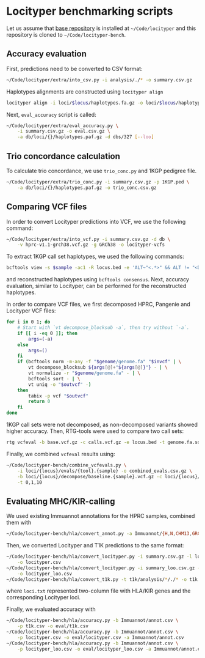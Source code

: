 # Locityper benchmarking scripts

Let us assume that [base repository](https://github.com/tprodanov/locityper) is installed at `~/Code/locityper`
and this repository is cloned to `~/Code/locityper-bench`.

## Accuracy evaluation

First, predictions need to be converted to CSV format:
```bash
~/Code/locityper/extra/into_csv.py -i analysis/./* -o summary.csv.gz
```
Haplotypes alignments are constructed using `locityper align`
```bash
locityper align -i loci/$locus/haplotypes.fa.gz -o loci/$locus/haplotypes.paf.gz -A -D 1
```

Next, `eval_accuracy` script is called:
```bash
~/Code/locityper/extra/eval_accuracy.py \
    -i summary.csv.gz -o eval.csv.gz \
    -a db/loci/{}/haplotypes.paf.gz -d dbs/327 [--loo]
```

## Trio concordance calculation

To calculate trio concordance, we use `trio_conc.py` and 1KGP pedigree file.

```bash
~/Code/locityper/extra/trio_conc.py -i summary.csv.gz -p 1KGP.ped \
    -a db/loci/{}/haplotypes.paf.gz -o trio_conc.csv.gz
```

## Comparing VCF files

In order to convert Locityper predictions into VCF, we use the following command:
```bash
~/Code/locityper/extra/into_vcf.py -i summary.csv.gz -d db \
    -v hprc-v1.1-grch38.vcf.gz -g GRCh38 -o locityper-vcfs
```

To extract 1KGP call set haplotypes, we used the following commands:
```bash
bcftools view -s $sample -ac1 -R locus.bed -e 'ALT~"<.*>" && ALT != "<DEL>"' 1KGP.vcf.gz
```
and reconstructed haplotypes using `bcftools consensus`.
Next, accuracy evaluation, similar to Locityper, can be performed for the reconstructed haplotypes.

In order to compare VCF files, we first decomposed HPRC, Pangenie and Locityper VCF files:
```bash
for i in 0 1; do
    # Start with `vt decompose_blocksub -a`, then try without `-a`.
    if [[ i -eq 0 ]]; then
        args=(-a)
    else
        args=()
    fi
    if (bcftools norm -m-any -f "$genome/genome.fa" "$invcf" | \
        vt decompose_blocksub ${args[@]+"${args[@]}"} - | \
        vt normalize -r "$genome/genome.fa" - | \
        bcftools sort - | \
        vt uniq -o "$outvcf" -)
    then
        tabix -p vcf "$outvcf"
        return 0
    fi
done
```
1KGP call sets were not decomposed, as non-decomposed variants showed higher accuracy.
Then, RTG-tools were used to compare two call sets:
```bash
rtg vcfeval -b base.vcf.gz -c calls.vcf.gz -e locus.bed -t genome.fa.sdf -o out
```
Finally, we combined `vcfeval` results using:
```bash
~/Code/locityper-bench/combine_vcfevals.py \
    -i loci/{locus}/evals/{tool}.{sample} -o combined_evals.csv.gz \
    -b loci/{locus}/decompose/baseline.{sample}.vcf.gz -c loci/{locus}/decompose/{tool}.{sample}.vcf.gz \
    -t 0,1,10
```

## Evaluating MHC/KIR-calling

We used existing Immuannot annotations for the HPRC samples, combined them with
```bash
~/Code/locityper-bench/hla/convert_annot.py -a Immuannot/{H,N,CHM13,GRCh38}*.gtf.gz -o Immuannot/annot.csv
```

Then, we converted Locityper and T1K predictions to the same format:
```bash
~/Code/locityper-bench/hla/convert_locityper.py -i summary.csv.gz -l loci.txt -a Immuannot/annot.csv \
    -o locityper.csv
~/Code/locityper-bench/hla/convert_locityper.py -i summary_loo.csv.gz -l loci.txt -a Immuannot/annot.csv \
    -o locityper_loo.csv
~/Code/locityper-bench/hla/convert_t1k.py -t t1k/analysis/*/./* -o t1k.csv
```
where `loci.txt` represented two-column file with HLA/KIR genes and the corresponding Locityper loci.

Finally, we evaluated accuracy with
```bash
~/Code/locityper-bench/hla/accuracy.py -b Immuannot/annot.csv \
    -p t1k.csv -o eval/t1k.csv
~/Code/locityper-bench/hla/accuracy.py -b Immuannot/annot.csv \
    -p locityper.csv -o eval/locityper.csv -a Immuannot/annot.csv
~/Code/locityper-bench/hla/accuracy.py -b Immuannot/annot.csv \
    -p locityper_loo.csv -o eval/locityper_loo.csv -a Immuannot/annot.csv --loo
```
